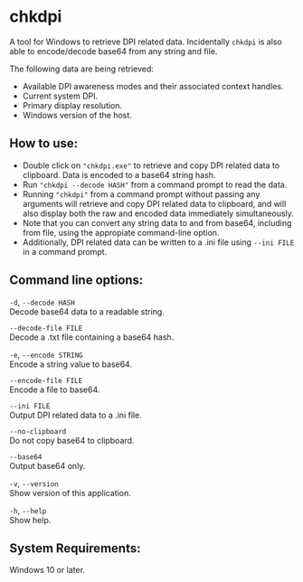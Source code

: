 # chkdpi
A tool for Windows to retrieve DPI related data. Incidentally `chkdpi` is also able to encode/decode base64 from any string and file.

The following data are being retrieved:
- Available DPI awareness modes and their associated context handles.
- Current system DPI.
- Primary display resolution.
- Windows version of the host.

## How to use:
- Double click on `"chkdpi.exe"` to retrieve and copy DPI related data to clipboard. Data is encoded to a base64 string hash.
- Run `"chkdpi --decode HASH"` from a command prompt to read the data. 
- Running `"chkdpi"` from a command prompt without passing any arguments will retrieve and copy DPI related data to clipboard, and will also display both the raw and encoded data immediately simultaneously.
- Note that you can convert any string data to and from base64, including from file, using the appropiate command-line option.
- Additionally, DPI related data can be written to a .ini file using `--ini FILE` in a command prompt.

## Command line options:
`-d`, `--decode HASH`<br />
  Decode base64 data to a readable string.

`--decode-file FILE`<br />
  Decode a .txt file containing a base64 hash.

`-e`, `--encode STRING`<br />
  Encode a string value to base64.

`--encode-file FILE`<br />
  Encode a file to base64.

`--ini FILE`<br />
  Output DPI related data to a .ini file.

`--no-clipboard`<br />
  Do not copy base64 to clipboard.

`--base64`<br />
  Output base64 only.

`-v`, `--version`<br />
  Show version of this application.

`-h`, `--help`<br />
  Show help.
  
  ## System Requirements:
  Windows 10 or later.
